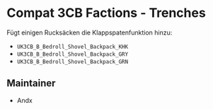 # Compat 3CB Factions - Trenches

Fügt einigen Rucksäcken die Klappspatenfunktion hinzu:

- `UK3CB_B_Bedroll_Shovel_Backpack_KHK`
- `UK3CB_B_Bedroll_Shovel_Backpack_GRY`
- `UK3CB_B_Bedroll_Shovel_Backpack_GRN`

## Maintainer

- Andx
